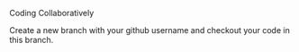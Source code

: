 Coding Collaboratively

Create a new branch with your github username and checkout your code in this branch.
